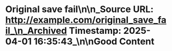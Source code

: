 # Original save fail\n\n_Source URL: http://example.com/original_save_fail_\n_Archived Timestamp: 2025-04-01 16:35:43_\n\nGood Content
